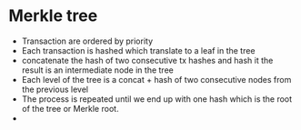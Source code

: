 # Merkle tree

* Transaction are ordered by priority
* Each transaction is hashed which translate to a leaf in the tree
* concatenate the hash of two consecutive tx hashes and hash it the result is an intermediate
node in the tree
* Each level of the tree is a concat + hash of two consecutive nodes from the previous level
* The process is repeated until we end up with one hash which is the root of the tree or Merkle root.
* 